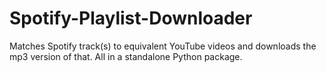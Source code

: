 # Spotify-Playlist-Downloader
Matches Spotify track(s) to equivalent YouTube videos and downloads the mp3 version of that. All in a standalone Python package.
